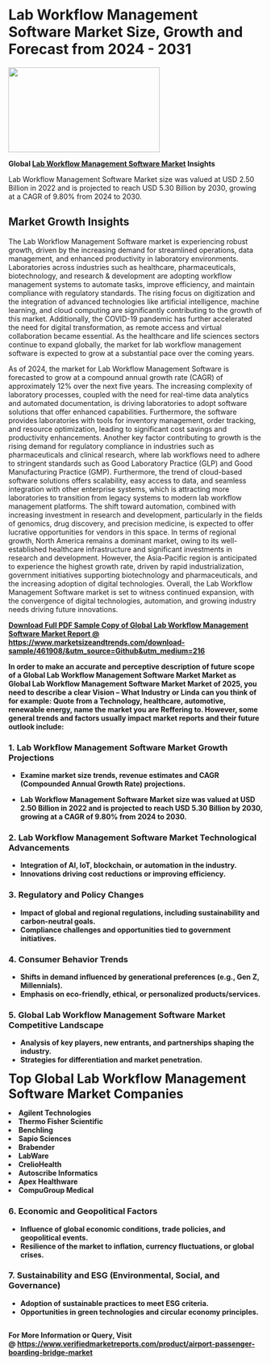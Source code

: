 <H1>Lab Workflow Management Software Market Size, Growth and Forecast from 2024 - 2031</H1><img class="aligncenter size-medium wp-image-584254" src="https://thirdeyenews.in/wp-content/uploads/2024/09/Global-Market-Research-300x168.jpeg" alt="" width="300" height="168" /><p><strong>Global&nbsp;<a href="https://www.marketsizeandtrends.com/download-sample/461908/&amp;utm_source=Github&utm_medium=216">Lab Workflow Management Software Market</a> Insights</strong></p><p>Lab Workflow Management Software Market size was valued at USD 2.50 Billion in 2022 and is projected to reach USD 5.30 Billion by 2030, growing at a CAGR of 9.80% from 2024 to 2030.</p><p><h2>Market Growth Insights</h2> <p>The Lab Workflow Management Software market is experiencing robust growth, driven by the increasing demand for streamlined operations, data management, and enhanced productivity in laboratory environments. Laboratories across industries such as healthcare, pharmaceuticals, biotechnology, and research & development are adopting workflow management systems to automate tasks, improve efficiency, and maintain compliance with regulatory standards. The rising focus on digitization and the integration of advanced technologies like artificial intelligence, machine learning, and cloud computing are significantly contributing to the growth of this market. Additionally, the COVID-19 pandemic has further accelerated the need for digital transformation, as remote access and virtual collaboration became essential. As the healthcare and life sciences sectors continue to expand globally, the market for lab workflow management software is expected to grow at a substantial pace over the coming years.</p> <p><strong><a href="#"></a></strong></p> <p>As of 2024, the market for Lab Workflow Management Software is forecasted to grow at a compound annual growth rate (CAGR) of approximately 12% over the next five years. The increasing complexity of laboratory processes, coupled with the need for real-time data analytics and automated documentation, is driving laboratories to adopt software solutions that offer enhanced capabilities. Furthermore, the software provides laboratories with tools for inventory management, order tracking, and resource optimization, leading to significant cost savings and productivity enhancements. Another key factor contributing to growth is the rising demand for regulatory compliance in industries such as pharmaceuticals and clinical research, where lab workflows need to adhere to stringent standards such as Good Laboratory Practice (GLP) and Good Manufacturing Practice (GMP). Furthermore, the trend of cloud-based software solutions offers scalability, easy access to data, and seamless integration with other enterprise systems, which is attracting more laboratories to transition from legacy systems to modern lab workflow management platforms. The shift toward automation, combined with increasing investment in research and development, particularly in the fields of genomics, drug discovery, and precision medicine, is expected to offer lucrative opportunities for vendors in this space. In terms of regional growth, North America remains a dominant market, owing to its well-established healthcare infrastructure and significant investments in research and development. However, the Asia-Pacific region is anticipated to experience the highest growth rate, driven by rapid industrialization, government initiatives supporting biotechnology and pharmaceuticals, and the increasing adoption of digital technologies. Overall, the Lab Workflow Management Software market is set to witness continued expansion, with the convergence of digital technologies, automation, and growing industry needs driving future innovations.</p> <p><strong><a href="#"></p><p><span class=""><strong>Download Full PDF Sample Copy of Global Lab Workflow Management Software Market Report</strong> @ <a href="https://www.marketsizeandtrends.com/download-sample/461908/&amp;utm_source=Github&utm_medium=216" target="_blank">https://www.marketsizeandtrends.com/download-sample/461908/&amp;utm_source=Github&utm_medium=216</a></span></p><p>In order to make an accurate and perceptive description of future scope of a Global&nbsp;Lab Workflow Management Software Market Market as Global&nbsp;Lab Workflow Management Software Market Market of 2025, you need to describe a clear Vision &ndash; What Industry or Linda can you think of for example: Quote from a Technology, healthcare, automotive, renewable energy, name the market you are Reffering to. However, some general trends and factors usually impact market reports and their future outlook include:</p><h3>1.&nbsp;<strong>Lab Workflow Management Software Market Growth Projections</strong></h3><ul><li>Examine market size trends, revenue estimates and CAGR (Compounded Annual Growth Rate) projections.</li><li><p>Lab Workflow Management Software Market size was valued at USD 2.50 Billion in 2022 and is projected to reach USD 5.30 Billion by 2030, growing at a CAGR of 9.80% from 2024 to 2030.</p></li></ul><h3>2.&nbsp;<strong>Lab Workflow Management Software Market Technological Advancements</strong></h3><ul><li>Integration of AI, IoT, blockchain, or automation in the industry.</li><li>Innovations driving cost reductions or improving efficiency.</li></ul><h3>3.&nbsp;<strong>Regulatory and Policy Changes</strong></h3><ul><li>Impact of global and regional regulations, including sustainability and carbon-neutral goals.</li><li>Compliance challenges and opportunities tied to government initiatives.</li></ul><h3>4.&nbsp;<strong>Consumer Behavior Trends</strong></h3><ul><li>Shifts in demand influenced by generational preferences (e.g., Gen Z, Millennials).</li><li>Emphasis on eco-friendly, ethical, or personalized products/services.</li></ul><h3>5.&nbsp;<strong>Global Lab Workflow Management Software Market Competitive Landscape</strong></h3><ul><li>Analysis of key players, new entrants, and partnerships shaping the industry.</li><li>Strategies for differentiation and market penetration.</li></ul><p data-pm-slice="1 1 []"><span style="color: inherit; font-family: inherit; font-size: 25px;">Top Global Lab Workflow Management Software Market Companies</span></p><div class="" data-test-id=""><p><li>Agilent Technologies</li><li> Thermo Fisher Scientific</li><li> Benchling</li><li> Sapio Sciences</li><li> Brabender</li><li> LabWare</li><li> CrelioHealth</li><li> Autoscribe Informatics</li><li> Apex Healthware</li><li> CompuGroup Medical</li></p></div><h3>6.&nbsp;<strong>Economic and Geopolitical Factors</strong></h3><ul><li>Influence of global economic conditions, trade policies, and geopolitical events.</li><li>Resilience of the market to inflation, currency fluctuations, or global crises.</li></ul><h3>7.&nbsp;<strong>Sustainability and ESG (Environmental, Social, and Governance)</strong></h3><ul><li>Adoption of sustainable practices to meet ESG criteria.</li><li>Opportunities in green technologies and circular economy principles.</li></ul><h2><strong style="font-size: 14px;">For More Information or Query, Visit @&nbsp;</strong><a style="background-color: #ffffff; font-size: 14px;" href="https://www.marketsizeandtrends.com/report/lab-workflow-management-software-market/" target="_blank">https://www.verifiedmarketreports.com/product/airport-passenger-boarding-bridge-market</a></h2>
